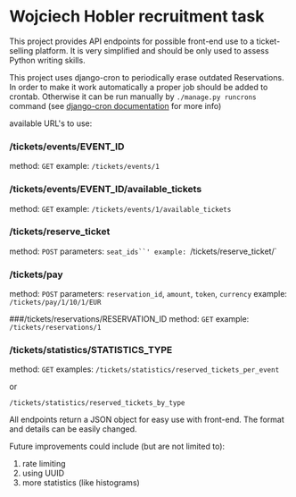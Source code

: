 # Wojciech Hobler recruitment task

This project provides API endpoints for possible front-end use to a ticket-selling platform. 
It is very simplified and should be only used to assess Python writing skills.

This project uses django-cron to periodically erase outdated Reservations.
In order to make it work automatically a proper job should be added to crontab.
Otherwise it can be run manually by `./manage.py runcrons` command
(see [django-cron documentation](https://django-cron.readthedocs.io/en/latest/installation.html) for more info)

available URL's to use:
### /tickets/events/EVENT_ID
method: `GET`
example: `/tickets/events/1`


### /tickets/events/EVENT_ID/available_tickets
method: `GET`
example: `/tickets/events/1/available_tickets`


### /tickets/reserve_ticket
method: `POST`
parameters: `seat_ids``'
example: `/tickets/reserve_ticket/`


### /tickets/pay
method: `POST`
parameters: `reservation_id`, `amount`, `token`, `currency`
example: `/tickets/pay/1/10/1/EUR`


###/tickets/reservations/RESERVATION_ID
method: `GET`
example: `/tickets/reservations/1`


### /tickets/statistics/STATISTICS_TYPE
method: `GET`
examples:
`/tickets/statistics/reserved_tickets_per_event`

or

`/tickets/statistics/reserved_tickets_by_type`


All endpoints return a JSON object for easy use with front-end.
The format and details can be easily changed.

Future improvements could include (but are not limited to):
1. rate limiting
2. using UUID
3. more statistics (like histograms)
